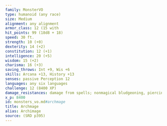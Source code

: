 ```yaml
---
family: MonsterVO
type: humanoid (any race)
size: Medium
alignment: any alignment
armor_class: 12 (15 with
hit_points: 99 (18d8 + 18)
speed: 30 ft.
strength: 10 (+0)
dexterity: 14 (+2)
constitution: 12 (+1)
intelligence: 20 (+5)
wisdom: 15 (+2)
charisma: 16 (+3)
saving_throws: Int +9, Wis +6
skills: Arcana +13, History +13
senses: passive Perception 12
languages: any six languages
challenge: 12 (8400 XP)
damage_resistances: damage from spells; nonmagical bludgeoning, piercing, and slashing (from
x_p: 8400
id: monsters_vo.md#archmage
title: Archmage
alias: Archimage
source: (SRD p395)
---
```


